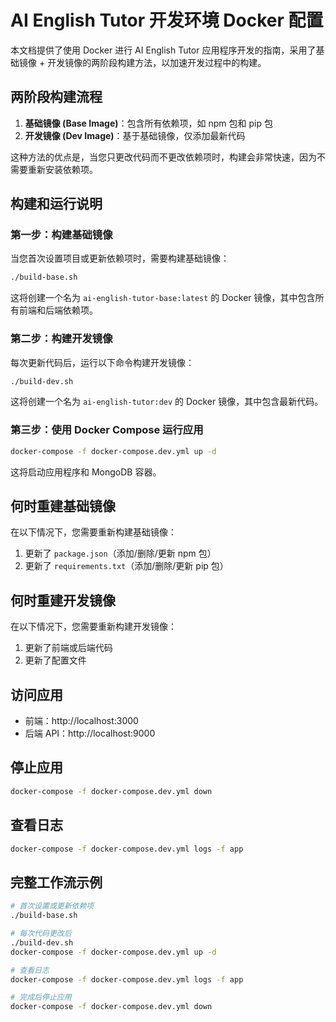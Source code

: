 # AI English Tutor 开发环境 Docker 配置

本文档提供了使用 Docker 进行 AI English Tutor 应用程序开发的指南，采用了基础镜像 + 开发镜像的两阶段构建方法，以加速开发过程中的构建。

## 两阶段构建流程

1. **基础镜像 (Base Image)**：包含所有依赖项，如 npm 包和 pip 包
2. **开发镜像 (Dev Image)**：基于基础镜像，仅添加最新代码

这种方法的优点是，当您只更改代码而不更改依赖项时，构建会非常快速，因为不需要重新安装依赖项。

## 构建和运行说明

### 第一步：构建基础镜像

当您首次设置项目或更新依赖项时，需要构建基础镜像：

```bash
./build-base.sh
```

这将创建一个名为 `ai-english-tutor-base:latest` 的 Docker 镜像，其中包含所有前端和后端依赖项。

### 第二步：构建开发镜像

每次更新代码后，运行以下命令构建开发镜像：

```bash
./build-dev.sh
```

这将创建一个名为 `ai-english-tutor:dev` 的 Docker 镜像，其中包含最新代码。

### 第三步：使用 Docker Compose 运行应用

```bash
docker-compose -f docker-compose.dev.yml up -d
```

这将启动应用程序和 MongoDB 容器。

## 何时重建基础镜像

在以下情况下，您需要重新构建基础镜像：

1. 更新了 `package.json`（添加/删除/更新 npm 包）
2. 更新了 `requirements.txt`（添加/删除/更新 pip 包）

## 何时重建开发镜像

在以下情况下，您需要重新构建开发镜像：

1. 更新了前端或后端代码
2. 更新了配置文件

## 访问应用

- 前端：http://localhost:3000
- 后端 API：http://localhost:9000

## 停止应用

```bash
docker-compose -f docker-compose.dev.yml down
```

## 查看日志

```bash
docker-compose -f docker-compose.dev.yml logs -f app
```

## 完整工作流示例

```bash
# 首次设置或更新依赖项
./build-base.sh

# 每次代码更改后
./build-dev.sh
docker-compose -f docker-compose.dev.yml up -d

# 查看日志
docker-compose -f docker-compose.dev.yml logs -f app

# 完成后停止应用
docker-compose -f docker-compose.dev.yml down
```
